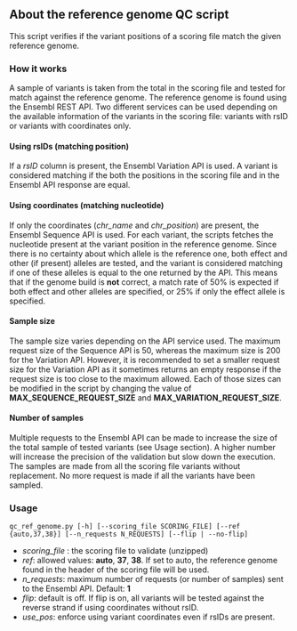 ## About the reference genome QC script

This script verifies if the variant positions of a scoring file match the given reference genome.

### How it works

A sample of variants is taken from the total in the scoring file and tested for match against the reference genome. The reference genome is found using the Ensembl REST API. Two different services can be used depending on the available information of the variants in the scoring file: variants with rsID or variants with coordinates only.

#### Using rsIDs (matching position)

If a _rsID_ column is present, the Ensembl Variation API is used. A variant is considered matching if the both the positions in the scoring file and in the Ensembl API response are equal.

#### Using coordinates (matching nucleotide)

If only the coordinates (_chr_name_ and _chr_position_) are present, the Ensembl Sequence API is used. For each variant, the scripts fetches the nucleotide present at the variant position in the reference genome. Since there is no certainty about which allele is the reference one, both effect and other (if present) alleles are tested, and the variant is considered matching if one of these alleles is equal to the one returned by the API. This means that if the genome build is **not** correct, a match rate of 50% is expected if both effect and other alleles are specified, or 25% if only the effect allele is specified.

#### Sample size

The sample size varies depending on the API service used. The maximum request size of the Sequence API is 50, whereas the maximum size is 200 for the Variation API. However, it is recommended to set a smaller request size for the Variation API as it sometimes returns an empty response if the request size is too close to the maximum allowed. Each of those sizes can be modified in the script by changing the value of **MAX_SEQUENCE_REQUEST_SIZE** and **MAX_VARIATION_REQUEST_SIZE**.

#### Number of samples

Multiple requests to the Ensembl API can be made to increase the size of the total sample of tested variants (see Usage section). A higher number will increase the precision of the validation but slow down the execution. The samples are made from all the scoring file variants without replacement. No more request is made if all the variants have been sampled.

### Usage

```
qc_ref_genome.py [-h] [--scoring_file SCORING_FILE] [--ref {auto,37,38}] [--n_requests N_REQUESTS] [--flip | --no-flip]
```

* *scoring_file* : the scoring file to validate (unzipped)
* *ref*: allowed values: **auto**, **37**, **38**. If set to auto, the reference genome found in the header of the scoring file will be used.
* *n_requests*: maximum number of requests (or number of samples) sent to the Ensembl API. Default: **1**
* *flip*: default is off. If flip is on, all variants will be tested against the reverse strand if using coordinates without rsID.
* *use_pos*: enforce using variant coordinates even if rsIDs are present.
